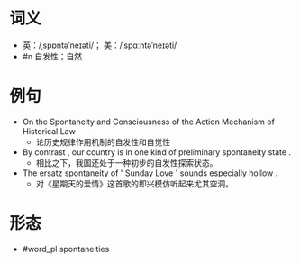 # 词义
- 英：/ˌspɒntəˈneɪəti/； 美：/ˌspɑːntəˈneɪəti/
- #n 自发性；自然
# 例句
- On the Spontaneity and Consciousness of the Action Mechanism of Historical Law
	- 论历史规律作用机制的自发性和自觉性
- By contrast , our country is in one kind of preliminary spontaneity state .
	- 相比之下，我国还处于一种初步的自发性探索状态。
- The ersatz spontaneity of ' Sunday Love ' sounds especially hollow .
	- 对《星期天的爱情》这首歌的即兴模仿听起来尤其空洞。
# 形态
- #word_pl spontaneities
